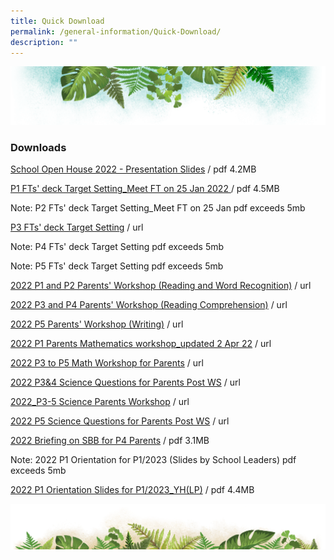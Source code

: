 ```yaml
---
title: Quick Download
permalink: /general-information/Quick-Download/
description: ""
---
```

![](/images/Banner.png)

### Downloads

[School Open House 2022 - Presentation Slides](/files/FGPS%20Open%20House%202022%20-%20Presentation%20Slides%202022-07-07.pdf) / pdf 4.2MB

[P1 FTs' deck Target Setting_Meet FT on 25 Jan 2022 ](/files/P1%20FTs%20Target%20Setting_Meet%20FT%20on%2025%20Jan%202022.pdf) / pdf 4.5MB

Note: P2 FTs' deck Target Setting\_Meet FT on 25 Jan pdf exceeds 5mb

[P3 FTs' deck Target Setting](/files/P3%20FTs'%20deck%20Target%20Setting.pdf) / url

Note: P4 FTs' deck Target Setting pdf exceeds 5mb

Note: P5 FTs' deck Target Setting pdf exceeds 5mb

[2022 P1 and P2 Parents' Workshop (Reading and Word Recognition)](/files/2022%20P1%20and%20P2%20Parents'%20Workshop%20(Reading%20and%20Word%20Recognition).pdf) / url

[2022 P3 and P4 Parents' Workshop (Reading Comprehension)](/files/2022%20P3%20and%20P4%20Parents'%20Workshop%20(Reading%20Comprehension).pdf) / url

[2022 P5 Parents' Workshop (Writing)](/files/2022%20P5%20Parents'%20Workshop%20(Writing).pdf) / url

[2022 P1 Parents Mathematics workshop_updated 2 Apr 22](/files/2022%20P1%20Parents%20Mathematics%20workshop_updated%202%20Apr%2022.pdf) / url

[2022 P3 to P5 Math Workshop for Parents](/files/2022%20P3%20to%20P5%20Math%20Workshop%20for%20Parents.pdf) / url

[2022 P3&4 Science Questions for Parents Post WS](/files/2022%20P3&4%20Science%20Questions%20for%20Parents%20Post%20WS%20(upload).pdf) / url

[2022_P3-5 Science Parents Workshop](/files/2022_P3-5%20Science%20Parents%20Workshop.pdf) / url

[2022 P5 Science Questions for Parents Post WS](/files/2022%20P5%20Science%20Questions%20for%20Parents%20Post%20WS%20(upload).pdf) / url

[2022 Briefing on SBB for P4 Parents](/files/Briefing%20on%20SBB%20for%20P4%20Parents%202022.pdf) / pdf 3.1MB

Note: 2022 P1 Orientation for P1/2023 (Slides by School Leaders) pdf exceeds 5mb

[2022 P1 Orientation Slides for P1/2023_YH(LP)](/files/P1%20Orientation%20Slides_YH(LP)%20for%2018%20Nov%20website%20amended.pdf) / pdf 4.4MB

![](/images/bg-bottom.png)
